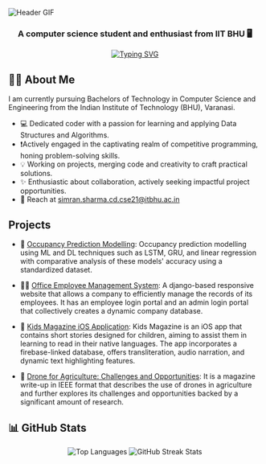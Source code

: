 ![Header GIF](header.gif)
<h3 align="center">A computer science student and enthusiast from IIT BHU 🖥️</h2>

<p align="center">
<a href="https://git.io/typing-svg"><img src="https://readme-typing-svg.herokuapp.com?font=Fira+Code&pause=1000&color=3FF7E3&center=true&width=435&lines=Welcome%2C+code+voyager!!;Embrace+the+geek+within." alt="Typing SVG" /></a>
</p>

## 👩‍💼 About Me
I am currently pursuing Bachelors of Technology in Computer Science and Engineering from the Indian Institute of Technology (BHU), Varanasi.

- 💻 Dedicated coder with a passion for learning and applying Data Structures and Algorithms.
- ❗Actively engaged in the captivating realm of competitive programming, honing problem-solving skills.
- 💡 Working on projects, merging code and creativity to craft practical solutions.
- ✨ Enthusiastic about collaboration, actively seeking impactful project opportunities.
- 📧 Reach at simran.sharma.cd.cse21@itbhu.ac.in

## Projects

- 🏢 [Occupancy Prediction Modelling](https://github.com/simrannn30/Occupancy-prediction-Modelling): Occupancy prediction modelling using ML and DL techniques such as LSTM, GRU, and linear regression with comparative analysis of these models' accuracy using a standardized dataset.

- 👩‍💻 [Office Employee Management System](https://github.com/simrannn30/office-employee-management): A django-based responsive website that allows a company to efficiently manage the records of its employees. It has an employee login portal and an admin login portal that collectively creates a dynamic company database.

- 📔 [Kids Magazine iOS Application](https://github.com/cse-iitbhu/iOS-Kids-Magazine): Kids Magazine is an iOS app that contains short stories designed for children, aiming to assist them in learning to read in their native languages. The app incorporates a firebase-linked database, offers transliteration, audio narration, and dynamic text highlighting features.

- 🌾 [Drone for Agriculture: Challenges and Opportunities](https://github.com/simrannn30/Drone-Writeup): It is a magazine write-up in IEEE format that describes the use of drones in agriculture and further explores its challenges and opportunities backed by a significant amount of research.

## 📊 GitHub Stats
<p align="center">
  <img src="https://github-readme-stats.vercel.app/api/top-langs?username=simrannn30&show_icons=true&locale=en&layout=compact&theme=tokyonight" alt="Top Languages">
  <img src="https://github-readme-streak-stats.herokuapp.com/?user=simrannn30&theme=tokyonight" alt="GitHub Streak Stats">
</p>
